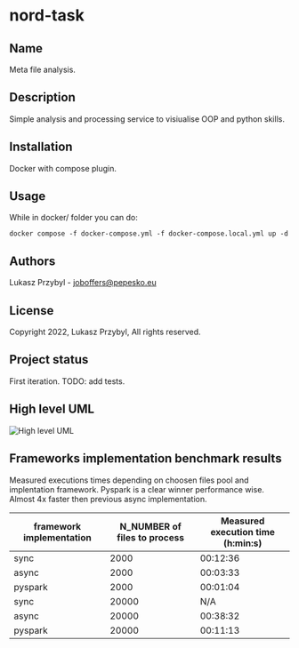 # nord-task

## Name
Meta file analysis.

## Description
Simple analysis and processing service to visiualise OOP and python skills.

## Installation
Docker with compose plugin.

## Usage
While in docker/ folder you can do:
```
docker compose -f docker-compose.yml -f docker-compose.local.yml up -d
```

## Authors
Lukasz Przybyl - joboffers@pepesko.eu

## License
Copyright 2022, Lukasz Przybyl, All rights reserved.

## Project status
First iteration. TODO: add tests.

## High level UML
![High level UML](https://geckon.duckdns.org/index.php/s/yKTjZqkKMFSLNeJ/preview "High level UML")

## Frameworks implementation benchmark results
Measured executions times depending on choosen files pool and implentation framework.
Pyspark is a clear winner performance wise. Almost 4x faster then previous async implementation.

| framework implementation | N_NUMBER of files to process  | Measured execution time (h:min:s)|
| --- | --- | --- |
| sync | 2000 | 00:12:36 |
| async | 2000 | 00:03:33 |
| pyspark | 2000 | 00:01:04 |
| sync | 20000 | N/A|
| async | 20000 | 00:38:32 |
| pyspark | 20000 |  00:11:13 |
